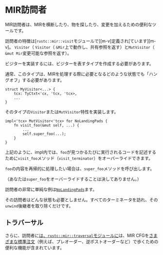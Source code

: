 # <!--MIR visitor--> MIR訪問者

<!--The MIR visitor is a convenient tool for traversing the MIR and either looking for things or making changes to it.-->
MIR訪問者は、MIRを横断したり、物を探したり、変更を加えるための便利なツールです。
<!--The visitor traits are defined in [the `rustc::mir::visit` module][m-v] – there are two of them, generated via a single macro: `Visitor` (which operates on a `&Mir` and gives back shared references) and `MutVisitor` (which operates on a `&mut Mir` and gives back mutable references).-->
訪問者の特徴は[`rustc::mir::visit`モジュールで][m-v]定義され[ています][m-v]。 `Visitor`（ `Visitor`（ `&Mir`上で動作し、共有参照を返す）と`MutVisitor`（ `&mut Mir`変更可能な参照を返す）。

[mv]: https://doc.rust-lang.org/nightly/nightly-rustc/rustc/mir/visit/index.html

<!--To implement a visitor, you have to create a type that represents your visitor.-->
ビジターを実装するには、ビジターを表すタイプを作成する必要があります。
<!--Typically, this type wants to "hang on"to whatever state you will need while processing MIR:-->
通常、このタイプは、MIRを処理する際に必要となるどのような状態でも「ハングオフ」する必要があります。

```rust,ignore
struct MyVisitor<...> {
    tcx: TyCtxt<'cx, 'tcx, 'tcx>,
    ...
}
```

<!--and you then implement the `Visitor` or `MutVisitor` trait for that type:-->
そのタイプの`Visitor`または`MutVisitor`特性を実装します。

```rust,ignore
impl<'tcx> MutVisitor<'tcx> for NoLandingPads {
    fn visit_foo(&mut self, ...) {
        ...
        self.super_foo(...);
    }
}
```

<!--As shown above, within the impl, you can override any of the `visit_foo` methods (eg, `visit_terminator`) in order to write some code that will execute whenever a `foo` is found.-->
上記のように、impl内では、`foo`が見つかるたびに実行されるコードを記述するために`visit_foo`メソッド（`visit_terminator`）をオーバーライドできます。
<!--If you want to recursively walk the contents of the `foo`, you then invoke the `super_foo` method.-->
`foo`の内容を再帰的に処理したい場合は、`super_foo`メソッドを呼び出します。
<!--(NB. You never want to override `super_foo`.)-->
（あなたは`super_foo`をオーバーライドすることは決してありません。）

<!--A very simple example of a visitor can be found in [`NoLandingPads`].-->
訪問者の非常に単純な例は[`NoLandingPads`]ます。
<!--That visitor doesn't even require any state: it just visits all terminators and removes their `unwind` successors.-->
その訪問者はどんな状態も必要としません。すべてのターミネータを訪れ、その`unwind`後継者を取り除くだけです。

[`NoLandingPads`]: https://doc.rust-lang.org/nightly/nightly-rustc/rustc_mir/transform/no_landing_pads/struct.NoLandingPads.html

## <!--Traversal--> トラバーサル

<!--In addition the visitor, [the `rustc::mir::traversal` module][t] contains useful functions for walking the MIR CFG in [different standard orders][traversal] (eg pre-order, reverse post-order, and so forth).-->
さらに、訪問者に[は、`rustc::mir::traversal`モジュールに][t]は、MIR CFGを[さまざまな標準注文][traversal]（例えば、プレオーダー、逆ポストオーダーなど）で歩くための便利な機能が含まれています。

<!--[t]: https://doc.rust-lang.org/nightly/nightly-rustc/rustc/mir/traversal/index.html
 [traversal]: https://en.wikipedia.org/wiki/Tree_traversal
-->
[t]: https://doc.rust-lang.org/nightly/nightly-rustc/rustc/mir/traversal/index.html
 [traversal]: https://en.wikipedia.org/wiki/Tree_traversal


